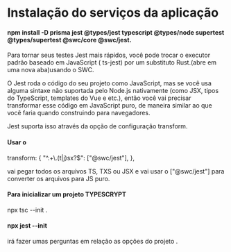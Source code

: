 # Instalação do serviços da aplicação

#### npm install -D prisma jest @types/jest typescript @types/node supertest @types/supertest @swc/core @swc/jest.

Para tornar seus testes Jest mais rápidos, você pode trocar o executor padrão baseado em JavaScript ( ts-jest) por um substituto Rust.(abre em uma nova aba)usando o SWC.

O Jest roda o código do seu projeto como JavaScript, mas se você usa alguma sintaxe não suportada pelo Node.js nativamente (como JSX, tipos do TypeScript, templates do Vue e etc.), então você vai precisar transformar esse código em JavaScript puro, de maneira similar ao que você faria quando construindo para navegadores.

Jest suporta isso através da opção de configuração transform.

#### Usar o  
transform: {
    "^.+\\.(t|j)sx?$": ["@swc/jest"],
  },
  
 vai pegar todos os arquivos TS, TXS ou JSX e vai usar o ["@swc/jest"] para converter os arquivos para JS puro.

#### Para inicializar um projeto TYPESCRYPT
 npx tsc --init .

#### npx jest --init
irá fazer umas perguntas em relação as opções do projeto .